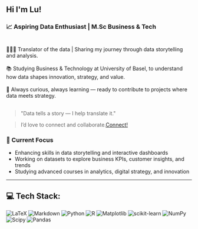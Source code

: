 ## Hi I'm Lu!


### 📈 Aspiring Data Enthusiast | M.Sc Business & Tech<br><br>

👩🏻‍💻 Translator of the data | Sharing my journey through data storytelling and analysis. <br/><br>
📚 Studying Business & Technology at University of Basel, to understand how data shapes innovation, strategy, and value. <br/><br>
🚀 Always curious, always learning — ready to contribute to projects where data meets strategy.<br/><br>
>"Data tells a story — I help translate it." 

> I’d love to connect and collaborate.[Connect!](https://www.linkedin.com/in/christinaluliu/)

### 🚀 Current Focus

- Enhancing skills in data storytelling and interactive dashboards
- Working on datasets to explore business KPIs, customer insights, and trends
- Studying advanced courses in analytics, digital strategy, and innovation


---


## 💻 Tech Stack:
![LaTeX](https://img.shields.io/badge/latex-%23008080.svg?style=for-the-badge&logo=latex&logoColor=white) ![Markdown](https://img.shields.io/badge/markdown-%23000000.svg?style=for-the-badge&logo=markdown&logoColor=white) ![Python](https://img.shields.io/badge/python-3670A0?style=for-the-badge&logo=python&logoColor=ffdd54) ![R](https://img.shields.io/badge/r-%23276DC3.svg?style=for-the-badge&logo=r&logoColor=white) ![Matplotlib](https://img.shields.io/badge/Matplotlib-%23ffffff.svg?style=for-the-badge&logo=Matplotlib&logoColor=black) ![scikit-learn](https://img.shields.io/badge/scikit--learn-%23F7931E.svg?style=for-the-badge&logo=scikit-learn&logoColor=white) ![NumPy](https://img.shields.io/badge/numpy-%23013243.svg?style=for-the-badge&logo=numpy&logoColor=white) ![Scipy](https://img.shields.io/badge/SciPy-%230C55A5.svg?style=for-the-badge&logo=scipy&logoColor=%white) ![Pandas](https://img.shields.io/badge/pandas-%23150458.svg?style=for-the-badge&logo=pandas&logoColor=white)

